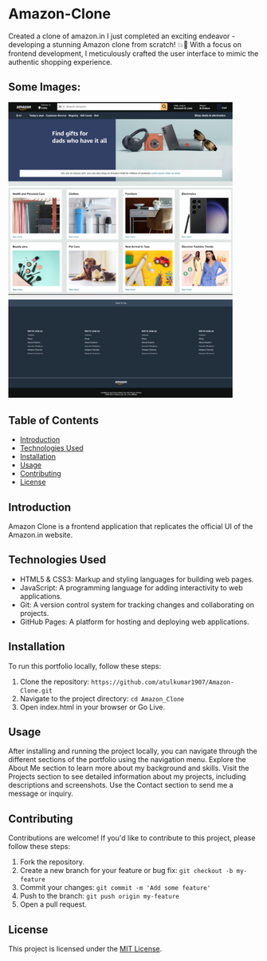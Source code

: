 # Amazon-Clone
Created a clone of amazon.in
I just completed an exciting endeavor - developing a stunning Amazon clone from scratch! 💥🚀 With a focus on frontend development, I meticulously crafted the user interface to mimic the authentic shopping experience. 

## Some Images:
<img width="450px;" src="images/Screenshot 2023-11-20 133706.png"/>
<img width="450px;" src="images/Screenshot 2023-11-20 133724.png"/>
<img width="450px;" src="images/Screenshot 2023-11-20 133737.png"/>


## Table of Contents
- [Introduction](#introduction)
- [Technologies Used](#technologies-used)
- [Installation](#installation)
- [Usage](#usage)
- [Contributing](#contributing)
- [License](#license)

## Introduction
Amazon Clone is a frontend application that replicates the official UI of the Amazon.in website.

## Technologies Used
- HTML5 & CSS3: Markup and styling languages for building web pages.
- JavaScript: A programming language for adding interactivity to web applications.
- Git: A version control system for tracking changes and collaborating on projects.
- GitHub Pages: A platform for hosting and deploying web applications.

## Installation
To run this portfolio locally, follow these steps:

1. Clone the repository: `https://github.com/atulkumar1907/Amazon-Clone.git`
2. Navigate to the project directory: `cd Amazon_Clone`
3. Open index.html in your browser or Go Live.

## Usage
After installing and running the project locally, you can navigate through the different sections of the portfolio using the navigation menu. Explore the About Me section to learn more about my background and skills. Visit the Projects section to see detailed information about my projects, including descriptions and screenshots. Use the Contact section to send me a message or inquiry.

## Contributing
Contributions are welcome! If you'd like to contribute to this project, please follow these steps:

1. Fork the repository.
2. Create a new branch for your feature or bug fix: `git checkout -b my-feature`
3. Commit your changes: `git commit -m 'Add some feature'`
4. Push to the branch: `git push origin my-feature`
5. Open a pull request.

## License
This project is licensed under the [MIT License](LICENSE).
